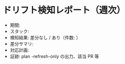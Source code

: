 # ドリフト検知レポート（週次）
- 期間:
- スタック:
- 検知結果: 差分なし / あり（件数: ）
- 差分サマリ:
- 対応計画:
- 証跡: plan -refresh-only の出力、該当 PR 等
